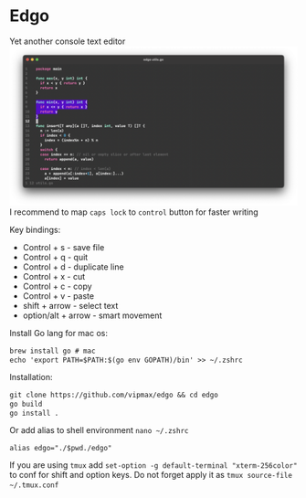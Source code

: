 # Edgo
Yet another console text editor
![editor](screen.png)
I recommend to map `caps lock` to `control` button for faster writing   

Key bindings:
- Control + s - save file
- Control + q - quit
- Control + d - duplicate line
- Control + x - cut 
- Control + c - copy 
- Control + v - paste
- shift + arrow - select text
- option/alt + arrow - smart movement


Install Go lang for mac os:
```
brew install go # mac
echo 'export PATH=$PATH:$(go env GOPATH)/bin' >> ~/.zshrc
```

Installation:
```shell
git clone https://github.com/vipmax/edgo && cd edgo
go build 
go install .
```

Or add alias to  shell environment `nano ~/.zshrc`
```shell
alias edgo="./$pwd./edgo"
```

If you are using `tmux` add `set-option -g default-terminal "xterm-256color" ` to conf for shift and option keys. Do not forget apply it as `tmux source-file ~/.tmux.conf`